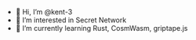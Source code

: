 - 👋 Hi, I’m @kent-3
- 👀 I’m interested in Secret Network
- 🌱 I’m currently learning Rust, CosmWasm, griptape.js
<!-- - 💞️ I’m looking to collaborate on dApps and NFT projects -->
<!-- - 📫 How to reach me ... -->

<!---
kent-3/kent-3 is a ✨ special ✨ repository because its `README.md` (this file) appears on your GitHub profile.
You can click the Preview link to take a look at your changes.
--->
